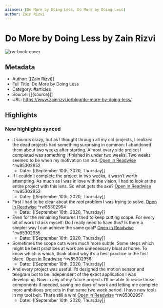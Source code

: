 ```yaml
---
aliases: [Do More by Doing Less, Do More by Doing Less]
author: Zain Rizvi
---
```

# Do More by Doing Less by Zain Rizvi

![rw-book-cover](https://readwise-assets.s3.amazonaws.com/static/images/article0.00998d930354.png)

## Metadata
- Author: [[Zain Rizvi]]
- Full Title: Do More by Doing Less
- Category: #articles
- Source: [[{source}]]
- URL: https://www.zainrizvi.io/blog/do-more-by-doing-less/

## Highlights
### New highlights synced
- It sounds crazy, but as I thought through all my old projects, I realized the dead projects had something surprising in common: I abandoned them about two weeks after starting. Almost every side project I completed was something I finished in under two weeks. Two weeks seemed to be when my motivation ran out. [Open in Readwise](https://readwise.io/open/85302952) ^rw85302952
    - Date:: [[September 10th, 2020, Thursday]]
- If I couldn’t complete the project in two weeks, it wasn’t worth attempting. As much as I was in love with the vision, I had to look at the entire project with this lens. So what gets the axe? [Open in Readwise](https://readwise.io/open/85302953) ^rw85302953
    - Date:: [[September 10th, 2020, Thursday]]
- First I had to be clear about the *real* problem I was trying to solve. [Open in Readwise](https://readwise.io/open/85302954) ^rw85302954
    - Date:: [[September 10th, 2020, Thursday]]
- Even for the remaining features I tried to keep cutting scope. For every bit of work I’d ask myself: Do I really need to have this? Is there a simpler way I can achieve the same goal? [Open in Readwise](https://readwise.io/open/85302955) ^rw85302955
    - Date:: [[September 10th, 2020, Thursday]]
- Sometimes the scope cuts were much more subtle. Some steps which might be best practices at work are unnecessary bloat at home. To know which is which, think about why it’s a best practice in the first place. [Open in Readwise](https://readwise.io/open/85302956) ^rw85302956
    - Date:: [[September 10th, 2020, Thursday]]
- And every project was useful. I’d designed the motion sensor and telegram bot to be independent of the exact application I was developing. Now in any of my future projects I’ll be able to reuse those components if needed, saving me days of work and letting me complete more ambitious projects in that same two week period. I have new tools in my tool belt. That’s still a win! [Open in Readwise](https://readwise.io/open/85302957) ^rw85302957
    - Date:: [[September 10th, 2020, Thursday]]
